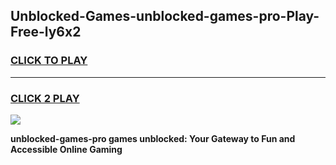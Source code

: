 
## Unblocked-Games-unblocked-games-pro-Play-Free-ly6x2
<h3>
<a href="https://premium76.site?title=unblocked-games-pro&ref=21A">CLICK TO PLAY</a></h3>
<hr>

<h3>
<a href="https://premium76.site?title=unblocked-games-pro&ref=21A">CLICK 2 PLAY</a>
  
</h3>

<a href="https://premium76.site?title=unblocked-games-pro&ref=21A"><img src="https://clearcache.store/games.png"></a>


**unblocked-games-pro games unblocked: Your Gateway to Fun and Accessible Online Gaming**
